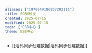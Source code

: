 ```yaml
---
aliases: ["1970549186837202111"]
title: SCRM触发
created: 2025-07-15
modified: 2025-07-15
tags: ['ESB中心']
theme: ESB中心
---
```


- [[活码同步创建数据|活码同步创建数据]]